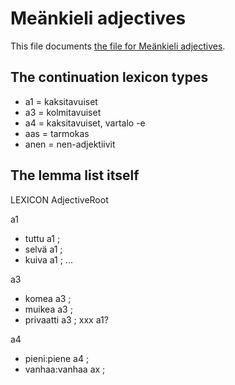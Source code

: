 # Meänkieli adjectives

This file documents [the file for Meänkieli adjectives](https://github.com/giellalt/lang-fit/blob/main/src/fst/stems/adjectives.lexc).


## The continuation lexicon types

* a1 = kaksitavuiset
* a3 = kolmitavuiset
* a4 = kaksitavuiset, vartalo -e
* aas = tarmokas
* anen = nen-adjektiivit


## The lemma list itself

 LEXICON AdjectiveRoot

a1
 * tuttu a1 ;
 * selvä a1 ;
 * kuiva a1 ;
...

a3 
 * komea a3 ;
 * muikea a3 ;
 * privaatti a3 ; xxx a1?

a4
 * pieni:piene a4 ;
 * vanhaa:vanhaa ax ;



